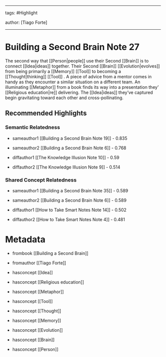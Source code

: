 




---

tags: #Highlight

author: [Tiago Forte]

---
# Building a Second Brain Note 27




The second way that  [[Person|people]]  use their Second  [[Brain]]  is to connect  [[Idea|ideas]]  together. Their Second  [[Brain]]   [[Evolution|evolves]]  from being primarily a  [[Memory]]   [[Tool]]  to becoming a  [[Thought|thinking]]   [[Tool]] . A piece of advice from a mentor comes in handy as they encounter a similar situation on a different team. An illuminating  [[Metaphor]]  from a book finds its way into a presentation they’ [[Religious education|re]]  delivering. The  [[Idea|ideas]]  they’ve captured begin gravitating toward each other and cross-pollinating.


## Recommended Highlights

### Semantic Relatedness


- sameauthor1 [[Building a Second Brain Note 19]] - 0.835

- sameauthor2 [[Building a Second Brain Note 6]] - 0.768

- diffauthor1 [[The Knowledge Illusion Note 10]] - 0.59

- diffauthor2 [[The Knowledge Illusion Note 9]] - 0.514
### Shared Concept Relatedness


- sameauthor1 [[Building a Second Brain Note 35]] - 0.589

- sameauthor2 [[Building a Second Brain Note 6]] - 0.589

- diffauthor1 [[How to Take Smart Notes Note 14]] - 0.502

- diffauthor2 [[How to Take Smart Notes Note 4]] - 0.481
# Metadata


- frombook [[Building a Second Brain]]

- fromauthor [[Tiago Forte]]

- hasconcept [[Idea]]

- hasconcept [[Religious education]]

- hasconcept [[Metaphor]]

- hasconcept [[Tool]]

- hasconcept [[Thought]]

- hasconcept [[Memory]]

- hasconcept [[Evolution]]

- hasconcept [[Brain]]

- hasconcept [[Person]]